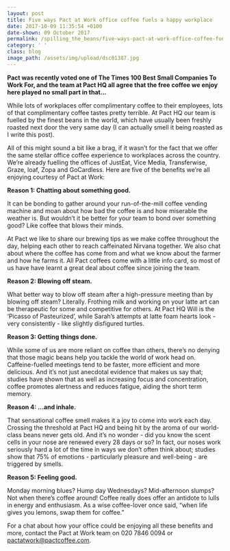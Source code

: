 ```yaml
---
layout: post
title: Five ways Pact at Work office coffee fuels a happy workplace
date: 2017-10-09 11:35:54 +0100
date-shown: 09 October 2017
permalink: /spilling_the_beans/five-ways-pact-at-work-office-coffee-fuels-a-happy-workplace
category: ' '
class: blog
image_path: /assets/img/upload/dsc01387.jpg
---
```

**Pact was recently voted one of The Times 100 Best Small Companies To Work For, and the team at Pact HQ all agree that the free coffee we enjoy here played no small part in that...**

While lots of workplaces offer complimentary coffee to their employees, lots of that complimentary coffee tastes pretty terrible. At Pact HQ our team is fuelled by the finest beans in the world, which have usually been freshly roasted next door the very same day (I can actually smell it being roasted as I write this post).

All of this might sound a bit like a brag, if it wasn’t for the fact that we offer the same stellar office coffee experience to workplaces across the country. We’re already fuelling the offices of JustEat, Vice Media, Transferwise, Graze, loaf, Zopa and GoCardless. Here are five of the benefits we’re all enjoying courtesy of Pact at Work:

**Reason 1: Chatting about something good.**

It can be bonding to gather around your run-of-the-mill coffee vending machine and moan about how bad the coffee is and how miserable the weather is. But wouldn’t it be better for your team to bond over something good? Like coffee that blows their minds.

At Pact we like to share our brewing tips as we make coffee throughout the day, helping each other to reach caffeinated Nirvana together. We also chat about where the coffee has come from and what we know about the farmer and how he farms it. All Pact coffees come with a little info card, so most of us have have learnt a great deal about coffee since joining the team.

**Reason 2: Blowing off steam.**

What better way to blow off steam after a high-pressure meeting than by blowing off steam? Literally. Frothing milk and working on your latte art can be therapeutic for some and competitive for others. At Pact HQ Will is the ‘Picasso of Pasteurized’, while Sarah’s attempts at latte foam hearts look - very consistently - like slightly disfigured turtles.

**Reason 3: Getting things done.**

While some of us are more reliant on coffee than others, there’s no denying that those magic beans help you tackle the world of work head on. Caffeine-fuelled meetings tend to be faster, more efficient and more delicious. And it’s not just anecdotal evidence that makes us say that; studies have shown that as well as increasing focus and concentration, coffee promotes alertness and reduces fatigue, aiding the short term memory.

**Reason 4: ...and inhale.**

That sensational coffee smell makes it a joy to come into work each day. Crossing the threshold at Pact HQ and being hit by the aroma of our world-class beans never gets old. And it’s no wonder - did you know the scent cells in your nose are renewed every 28 days or so? In fact, our noses work seriously hard a lot of the time in ways we don’t often think about; studies show that 75% of emotions - particularly pleasure and well-being - are triggered by smells.

**Reason 5: Feeling good.**

Monday morning blues? Hump day Wednesdays? Mid-afternoon slumps? Not when there’s coffee around! Coffee really does offer an antidote to lulls in energy and enthusiasm. As a wise coffee-lover once said, “when life gives you lemons, swap them for coffee.”

For a chat about how your office could be enjoying all these benefits and more, contact the Pact at Work team on 020 7846 0094 or pactatwork@pactcoffee.com.
